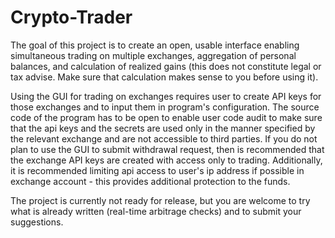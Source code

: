 # Crypto-Trader

The goal of this project is to create an open, usable interface enabling
simultaneous trading on multiple exchanges, aggregation of personal balances,
and calculation of realized gains (this does not constitute legal or tax advise.
Make sure that calculation makes sense to you before using it).

Using the GUI for trading on exchanges requires user to create API keys for
those exchanges and to input them in program's configuration. The source code of
the program has to be open to enable user code audit to make sure that the api
keys and the secrets are used only in the manner specified by the relevant
exchange and are not accessible to third parties. If you do not plan to use the
GUI to submit withdrawal request, then is recommended that the exchange API keys
are created with access only to trading. Additionally, it is recommended
limiting api access to user's ip address if possible in exchange account - this
provides additional protection to the funds.

The project is currently not ready for release, but you are welcome to try what
is already written (real-time arbitrage checks) and to submit your suggestions.

